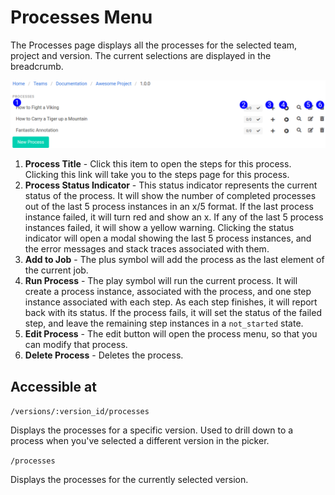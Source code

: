 # Processes Menu

The Processes page displays all the processes for the selected team, project and version.  The current selections are displayed in the breadcrumb. 

![Process Menu Reference](images/process_menu_reference.png)

1. **Process Title** - Click this item to open the steps for this process. Clicking this link will take you to the steps page for this process.
2. **Process Status Indicator** - This status indicator represents the current status of the process. It will show the number of completed processes out of the last 5 process instances in an x/5 format. If the last process instance failed, it will turn red and show an x. If any of the last 5 process instances failed, it will show a yellow warning. Clicking the status indicator will open a modal showing the last 5 process instances, and the error messages and stack traces associated with them.
3. **Add to Job** - The plus symbol will add the process as the last element of the current job. 
4. **Run Process** - The play symbol will run the current process. It will create a process instance, associated with the process, and one step instance associated with each step. As each step finishes, it will report back with its status. If the process fails, it will set the status of the failed step, and leave the remaining step instances in a `not_started` state.
5. **Edit Process** - The edit button will open the process menu, so that you can modify that process.
6. **Delete Process** - Deletes the process.

## Accessible at

`/versions/:version_id/processes`

Displays the processes for a specific version. Used to drill down to a process when you've selected a different version in the picker.

`/processes`

Displays the processes for the currently selected version.